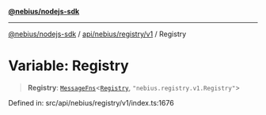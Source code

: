 [**@nebius/nodejs-sdk**](../../../../../README.md)

---

[@nebius/nodejs-sdk](../../../../../README.md) / [api/nebius/registry/v1](../README.md) / Registry

# Variable: Registry

> **Registry**: [`MessageFns`](../../../../../runtime/protos/core/interfaces/MessageFns.md)\<[`Registry`](../interfaces/Registry.md), `"nebius.registry.v1.Registry"`\>

Defined in: src/api/nebius/registry/v1/index.ts:1676
